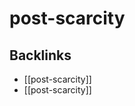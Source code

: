 # post-scarcity



<a id="orgd380c93"></a>

## Backlinks

-   [[post-scarcity]]
-   [[post-scarcity]]

